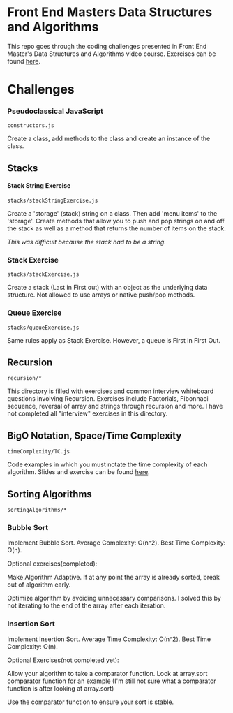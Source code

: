 # Front End Masters Data Structures and Algorithms

This repo goes through the coding challenges presented in Front End Master's Data Structures and Algorithms video course. Exercises can be found [here](https://github.com/kuychaco/algoClass).

# Challenges

### Pseudoclassical JavaScript
```constructors.js```

Create a class, add methods to the class and create an instance of the class.

## Stacks

#### Stack String Exercise
```stacks/stackStringExercise.js```

Create a 'storage' (stack) string on a class. Then add 'menu items' to the 'storage'. Create methods that allow you to push and pop strings on and off the stack as well as a method that returns the number of items on the stack.

*This was difficult because the stack had to be a string.*

### Stack Exercise
```stacks/stackExercise.js```

Create a stack (Last in First out) with an object as the underlying data structure. Not allowed to use arrays or native push/pop methods.

### Queue Exercise
```stacks/queueExercise.js```

Same rules apply as Stack Exercise. However, a queue is First in First Out.

## Recursion

```recursion/*```

This directory is filled with exercises and common interview whiteboard questions involving Recursion. Exercises include Factorials, Fibonnaci sequence, reversal of array and strings through recursion and more. I have not completed all "interview" exercises in this directory.

## BigO Notation, Space/Time Complexity

```timeComplexity/TC.js```

Code examples in which you must notate the time complexity of each algorithm. Slides and exercise can be found [here](http://slides.com/bgando/sorting#/0/20).

## Sorting Algorithms

```sortingAlgorithms/*```

### Bubble Sort

Implement Bubble Sort. Average Complexity: O(n^2). Best Time Complexity: O(n).

Optional exercises(completed):

Make Algorithm Adaptive. If at any point the array is already sorted, break out of algorithm early.

Optimize algorithm by avoiding unnecessary comparisons. I solved this by not iterating to the end of the array after each iteration.

### Insertion Sort

Implement Insertion Sort. Average Time Complexity: O(n^2). Best Time Complexity: O(n).

Optional Exercises(not completed yet):

Allow your algorithm to take a comparator function. Look at array.sort comparator function for an example (I'm still not sure what a comparator function is after looking at array.sort)

Use the comparator function to ensure your sort is stable.
